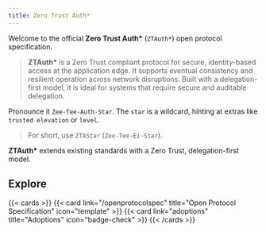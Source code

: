 ```yaml
---
title: Zero Trust Auth*
---
```

Welcome to the official **Zero Trust Auth\*** (`ZTAuth*`) open protocol specification.

> **ZTAuth\*** is a Zero Trust compliant protocol for secure, identity-based access at the application edge. It supports eventual consistency and resilient operation across network disruptions. Built with a delegation-first model, it is ideal for systems that require secure and auditable delegation.

Pronounce it `Zee-Tee-Auth-Star`. The `star` is a wildcard, hinting at extras like `trusted elevation` or `level`.

> For short, use `ZTAStar` (`Zee-Tee-Ei-Star`).

**ZTAuth\*** extends existing standards with a Zero Trust, delegation-first model.

## Explore

{{< cards >}}
  {{< card link="/openprotocolspec" title="Open Protocol Specification" icon="template" >}}
  {{< card link="adoptions" title="Adoptions" icon="badge-check" >}}
{{< /cards >}}

